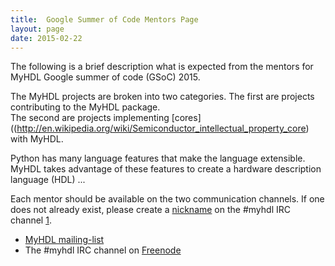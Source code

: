 ```yaml
---
title:  Google Summer of Code Mentors Page
layout: page
date: 2015-02-22
---
```



The following is a brief description what is expected from 
the mentors for MyHDL Google summer of code (GSoC) 2015.

The MyHDL projects are broken into two categories.  The 
first are projects contributing to the MyHDL package.  
The second are projects implementing 
[cores]((http://en.wikipedia.org/wiki/Semiconductor_intellectual_property_core) 
with MyHDL.

Python has many language features that make the language
extensible.  MyHDL takes advantage of these features to 
create a hardware description language (HDL) ...

Each mentor should be available on the two communication
channels.  If one does not already exist, please create
a [nickname](https://wiki.mozilla.org/IRC#Choosing_a_nickname) 
on the #myhdl IRC channel [1].

   * [MyHDL mailing-list](http://www.myhdl.org/support/community.html)
   * The #myhdl IRC channel on [Freenode](http://www.freenode.net)



[1]: https://wiki.mozilla.org/IRC   "IRC introduction (specific for mozilla project(s))"